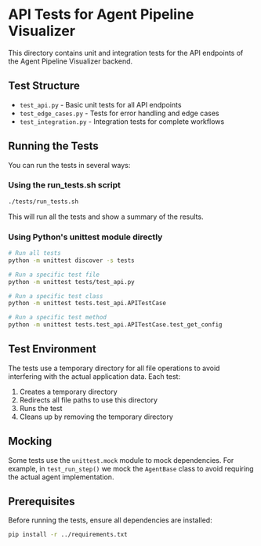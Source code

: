 # API Tests for Agent Pipeline Visualizer

This directory contains unit and integration tests for the API endpoints of the Agent Pipeline Visualizer backend.

## Test Structure

- `test_api.py` - Basic unit tests for all API endpoints
- `test_edge_cases.py` - Tests for error handling and edge cases
- `test_integration.py` - Integration tests for complete workflows

## Running the Tests

You can run the tests in several ways:

### Using the run_tests.sh script

```bash
./tests/run_tests.sh
```

This will run all the tests and show a summary of the results.

### Using Python's unittest module directly

```bash
# Run all tests
python -m unittest discover -s tests

# Run a specific test file
python -m unittest tests/test_api.py

# Run a specific test class
python -m unittest tests.test_api.APITestCase

# Run a specific test method
python -m unittest tests.test_api.APITestCase.test_get_config
```

## Test Environment

The tests use a temporary directory for all file operations to avoid interfering with the actual application data. Each test:

1. Creates a temporary directory
2. Redirects all file paths to use this directory
3. Runs the test
4. Cleans up by removing the temporary directory

## Mocking

Some tests use the `unittest.mock` module to mock dependencies. For example, in `test_run_step()` we mock the `AgentBase` class to avoid requiring the actual agent implementation.

## Prerequisites

Before running the tests, ensure all dependencies are installed:

```bash
pip install -r ../requirements.txt
```
